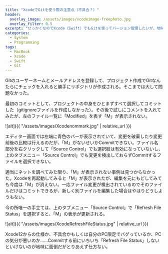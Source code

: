 ```yaml
---
title: "XcodeでGitを使う際の注意点（不具合？）"
header:
  overlay_image: /assets/images/xcodeimage-freephoto.jpg
  overlay_filter: 0.5
excerpt: "せっかくなのでXcode（Swift）でもGitを使ってバージョン管理したいが、地味に面倒なことが。"
categories:
  - System
  - Programming
tags:
  - MacBook
  - Xcode
  - Swift
  - Git
---
```


Gitのユーザーネームとメールアドレスを登録して、プロジェクト作成でGitなんたらにチェックを入れると勝手にリポジトリが作成される。そこまでは大して問題なかった。

最初のコミットとして、プロジェクトの中身をひとまずすべて選択してコミットした（gitignoreファイルを作成しなかった）。その後で試しにコメントを入れてみたが、左のファイル一覧に「Modified」を表す「M」が表示されない。

![alt]({{ "/assets/images/Xcodenommark.jpg" | relative_url }})

エディター画面では左端に青色のバーが表示されていて、変更を破棄したり変更前後の比較は行えるのだが、「M」がないせいかCommitできない。ファイル名部分を右クリックして「Source Control」でも選択肢は有効になっていないし、上のタブメニュー「Source Control」でも変更を検出しておらずCommitするファイルを選択できない。

適当にネットを調べてみた限り、「M」が表示されない事例は見つからなかった。Xcodeを再起動してみると「M」が表示されたが、編集を元にもどしてみても今度は「M」が消えない。一応ファイル変更が検出されているのでそのファイルだけはコミットできるが、新しく別ファイルを編集した場合はやはりどうしようもない。

今の所唯一の手立ては、上のタブメニュー「Source Control」で「Refresh File Status」を選択すると、「M」の表示が更新される。

![alt]({{ "/assets/images/XcodeRefreshFileStatus.jpg" | relative_url }})

Xcode12からの仕様か、不具合かもしくは自分のPC限定でバグっているか、PCの気分が悪いのか......Commitする前にいちいち「Refresh File Status」しないといけないのが地味に面倒だがとりあえず仕方ない。
